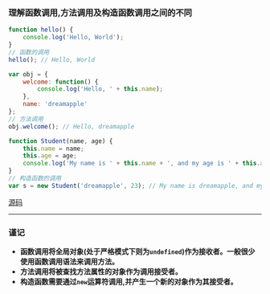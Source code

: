 ### 理解函数调用,方法调用及构造函数调用之间的不同

```javascript
function hello() {
    console.log('Hello, World');
}
// 函数的调用
hello(); // Hello, World

var obj = {
    welcome: function() {
        console.log('Hello, ' + this.name);
    },
    name: 'dreamapple'
};
// 方法调用
obj.welcome(); // Hello, dreamapple

function Student(name, age) {
    this.name = name;
    this.age = age;
    console.log('My name is ' + this.name + ', and my age is ' + this.age);
}
// 构造函数的调用
var s = new Student('dreamapple', 23); // My name is dreamapple, and my age is 23
```
[源码](item18/demo.js)

------

### 谨记
+ **函数调用将全局对象(处于严格模式下则为`undefined`)作为接收者。一般很少使用函数调用语法来调用方法。**
+ **方法调用将被查找方法属性的对象作为调用接受者。**
+ **构造函数需要通过`new`运算符调用,并产生一个新的对象作为其接受者。**
